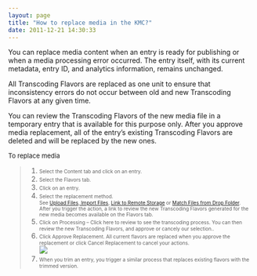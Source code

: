 ```yaml
---
layout: page
title: "How to replace media in the KMC?"
date: 2011-12-21 14:30:33
---
```


You can replace media content when an entry is ready for publishing or when a media processing error occurred. The entry itself, with its current metadata, entry ID, and analytics information, remains unchanged.

All Transcoding Flavors are replaced as one unit to ensure that inconsistency errors do not occur between old and new Transcoding Flavors at any given time.

You can review the Transcoding Flavors of the new media file in a temporary entry that is available for this purpose only. After you approve media replacement, all of the entry’s existing Transcoding Flavors are deleted and will be replaced by the new ones.

<span style="font-size: small;"><span class="mce-procedure">To replace media</span><br /></span>

> 1.  <span style="font-size: 10px;">Select the </span><span style="font-size: 10px;">Content</span><span style="font-size: 10px;"> tab and click on an entry.</span>
> 2.  <span style="font-size: 10px;">Select the Flavors tab.</span>
> 3.  <span style="font-size: 10px;">Click on an entry.</span>
> 4.  <span style="font-size: 10px;">Select the replacement method.<br />See <a href="http://knowledge.kaltura.com/node/339" target="_blank">Upload Files</a>,<a href="http://knowledge.kaltura.com/node/109" target="_blank"> Import Files</a>, <a href="http://knowledge.kaltura.com/node/75" target="_blank">Link to Remote Storage</a> or <a href="http://knowledge.kaltura.com/node/46" target="_blank">Match Files from Drop Folder</a>.<br />After you trigger the action, a link to review the new Transcoding Flavors generated for the new media becomes available on the Flavors tab.<br /></span>
> 5.  <span style="font-size: 10px;"></span><span style="font-size: 10px;">Click on Processing – Click here to review to see the transcoding process. You can then review the new Transcoding Flavors, and approve or cancely our selection..</span>
> 6.  <span style="font-size: 10px;"></span><span style="font-size: 10px;">Click Approve Replacement. All current flavors are replaced when you approve the replacement or click Cancel Replacement to cancel your actions.<br /><img src="{{site.url}}/assets/97">
> 7.  <span style="font-size: 10px;"></span><span style="font-size: 10px;">When you trim an entry, you trigger a similar process that replaces existing flavors with the trimmed version.</span>